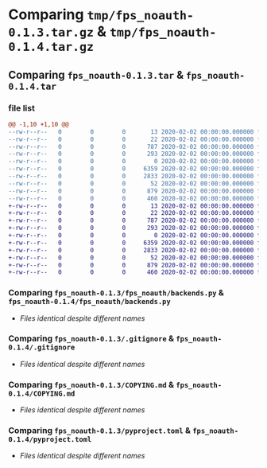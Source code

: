 # Comparing `tmp/fps_noauth-0.1.3.tar.gz` & `tmp/fps_noauth-0.1.4.tar.gz`

## Comparing `fps_noauth-0.1.3.tar` & `fps_noauth-0.1.4.tar`

### file list

```diff
@@ -1,10 +1,10 @@
--rw-r--r--   0        0        0       13 2020-02-02 00:00:00.000000 fps_noauth-0.1.3/MANIFEST.in
--rw-r--r--   0        0        0       22 2020-02-02 00:00:00.000000 fps_noauth-0.1.3/fps_noauth/__init__.py
--rw-r--r--   0        0        0      787 2020-02-02 00:00:00.000000 fps_noauth-0.1.3/fps_noauth/backends.py
--rw-r--r--   0        0        0      293 2020-02-02 00:00:00.000000 fps_noauth-0.1.3/fps_noauth/main.py
--rw-r--r--   0        0        0        0 2020-02-02 00:00:00.000000 fps_noauth-0.1.3/fps_noauth/py.typed
--rw-r--r--   0        0        0     6359 2020-02-02 00:00:00.000000 fps_noauth-0.1.3/.gitignore
--rw-r--r--   0        0        0     2833 2020-02-02 00:00:00.000000 fps_noauth-0.1.3/COPYING.md
--rw-r--r--   0        0        0       52 2020-02-02 00:00:00.000000 fps_noauth-0.1.3/README.md
--rw-r--r--   0        0        0      879 2020-02-02 00:00:00.000000 fps_noauth-0.1.3/pyproject.toml
--rw-r--r--   0        0        0      460 2020-02-02 00:00:00.000000 fps_noauth-0.1.3/PKG-INFO
+-rw-r--r--   0        0        0       13 2020-02-02 00:00:00.000000 fps_noauth-0.1.4/MANIFEST.in
+-rw-r--r--   0        0        0       22 2020-02-02 00:00:00.000000 fps_noauth-0.1.4/fps_noauth/__init__.py
+-rw-r--r--   0        0        0      787 2020-02-02 00:00:00.000000 fps_noauth-0.1.4/fps_noauth/backends.py
+-rw-r--r--   0        0        0      293 2020-02-02 00:00:00.000000 fps_noauth-0.1.4/fps_noauth/main.py
+-rw-r--r--   0        0        0        0 2020-02-02 00:00:00.000000 fps_noauth-0.1.4/fps_noauth/py.typed
+-rw-r--r--   0        0        0     6359 2020-02-02 00:00:00.000000 fps_noauth-0.1.4/.gitignore
+-rw-r--r--   0        0        0     2833 2020-02-02 00:00:00.000000 fps_noauth-0.1.4/COPYING.md
+-rw-r--r--   0        0        0       52 2020-02-02 00:00:00.000000 fps_noauth-0.1.4/README.md
+-rw-r--r--   0        0        0      879 2020-02-02 00:00:00.000000 fps_noauth-0.1.4/pyproject.toml
+-rw-r--r--   0        0        0      460 2020-02-02 00:00:00.000000 fps_noauth-0.1.4/PKG-INFO
```

### Comparing `fps_noauth-0.1.3/fps_noauth/backends.py` & `fps_noauth-0.1.4/fps_noauth/backends.py`

 * *Files identical despite different names*

### Comparing `fps_noauth-0.1.3/.gitignore` & `fps_noauth-0.1.4/.gitignore`

 * *Files identical despite different names*

### Comparing `fps_noauth-0.1.3/COPYING.md` & `fps_noauth-0.1.4/COPYING.md`

 * *Files identical despite different names*

### Comparing `fps_noauth-0.1.3/pyproject.toml` & `fps_noauth-0.1.4/pyproject.toml`

 * *Files identical despite different names*

